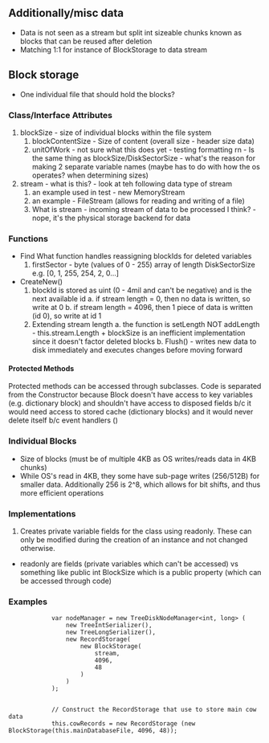 ## Additionally/misc data
- Data is not seen as a stream but split int sizeable chunks known as blocks that can be reused after deletion
- Matching 1:1 for instance of BlockStorage to data stream
## Block storage
- One individual file that should hold the blocks?
### Class/Interface Attributes
1. blockSize - size of individual blocks within the file system
    1. blockContentSize - Size of content (overall size - header size data)
    2. unitOfWork - not sure what this does yet - testing formatting rn - Is the same thing as blockSize/DiskSectorSize - what's the reason for making 2 separate variable names (maybe has to do with how the os operates? when determining sizes)
2. stream - what is this? - look at teh following data type of stream
    1. an example used in test - new MemoryStream
    2. an example - FileStream (allows for reading and writing of a file)
    3. What is stream - incoming stream of data to be processed I think? - nope, it's the physical storage backend for data


### Functions
- Find
    What function handles reassigning blockIds for deleted variables
    1. firstSector - byte (values of 0 - 255) array of length DiskSectorSize e.g. [0, 1, 255, 254, 2, 0...]
- CreateNew()
    1. blockId is stored as uint (0 - 4mil and can't be negative) and is the next available id
        a. if stream length = 0, then no data is written, so write at 0
        b. if stream length = 4096, then 1 piece of data is written (id 0), so write at id 1
    2. Extending stream length
        a. the function is setLength NOT addLength - this.stream.Length + blockSize is an inefficient implementation since it doesn't factor deleted blocks
        b. Flush() - writes new data to disk immediately and executes changes before moving forward


#### Protected Methods
Protected methods can be accessed through subclasses. Code is separated from the Constructor because Block doesn't have access to key variables (e.g. dictionary block) and shouldn't have access to disposed fields b/c it would need access to stored cache (dictionary blocks) and it would never delete itself b/c event handlers ()


### Individual Blocks
- Size of blocks (must be of multiple 4KB as OS writes/reads data in 4KB chunks)
- While OS's read in 4KB, they some have sub-page writes (256/512B) for smaller data. Additionally 256 is 2^8, which allows for bit shifts, and thus more efficient operations


### Implementations
1. Creates private variable fields for the class using readonly. These can only be modified during the creation of an instance and not changed otherwise.
 - readonly are fields (private variables which can't be accessed) vs something like public int BlockSize which is a public property (which can be accessed through code)

### Examples
```
			var nodeManager = new TreeDiskNodeManager<int, long> (
				new TreeIntSerializer(),
				new TreeLongSerializer(),
				new RecordStorage(
					new BlockStorage(
						stream, 
						4096, 
						48
					)
				)
			); 


			// Construct the RecordStorage that use to store main cow data
			this.cowRecords = new RecordStorage (new BlockStorage(this.mainDatabaseFile, 4096, 48));
```